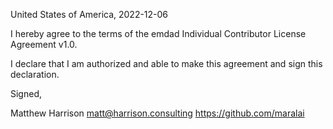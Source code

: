 United States of America, 2022-12-06

I hereby agree to the terms of the emdad Individual Contributor License
Agreement v1.0.

I declare that I am authorized and able to make this agreement and sign this
declaration.

Signed,

Matthew Harrison matt@harrison.consulting https://github.com/maralai
